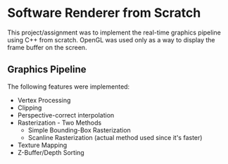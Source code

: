 # Software Renderer from Scratch
This project/assignment was to implement the real-time graphics pipeline using C++ from scratch. OpenGL was used only as a way to display the frame buffer on the screen. 

## Graphics Pipeline
The following features were implemented:
- Vertex Processing
- Clipping
- Perspective-correct interpolation
- Rasterization - Two Methods
  - Simple Bounding-Box Rasterization
  - Scanline Rasterization (actual method used since it's faster)
- Texture Mapping
- Z-Buffer/Depth Sorting
